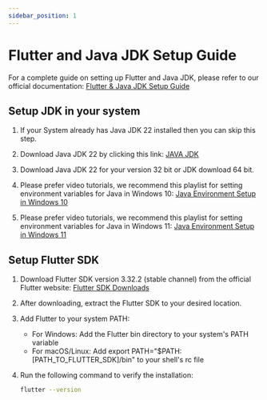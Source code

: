 ```yaml
---
sidebar_position: 1
---
```


# Flutter and Java JDK Setup Guide

For a complete guide on setting up Flutter and Java JDK, please refer to our official documentation:
[Flutter & Java JDK Setup Guide](https://wrteam-in.github.io/common_app_doc/GeneralSettings/basicsetup)

## Setup JDK in your system

1. If your System already has Java JDK 22 installed then you can skip this step.

2. Download Java JDK 22 by clicking this link: [JAVA JDK](https://www.oracle.com/java/technologies/downloads/)

3. Download Java JDK 22 for your version 32 bit or JDK download 64 bit.

4. Please prefer video tutorials, we recommend this playlist for setting environment variables for Java in Windows 10:
   [Java Environment Setup in Windows 10](https://www.youtube.com/watch?v=zzfHPGyjoWw)

5. Please prefer video tutorials, we recommend this playlist for setting environment variables for Java in Windows 11:
   [Java Environment Setup in Windows 11](https://www.youtube.com/watch?v=zAyIqbBAUxQ)

## Setup Flutter SDK

1. Download Flutter SDK version 3.32.2 (stable channel) from the official Flutter website:
   [Flutter SDK Downloads](https://docs.flutter.dev/get-started/install)

2. After downloading, extract the Flutter SDK to your desired location.

3. Add Flutter to your system PATH:
   - For Windows: Add the Flutter bin directory to your system's PATH variable
   - For macOS/Linux: Add export PATH="$PATH:[PATH_TO_FLUTTER_SDK]/bin" to your shell's rc file

4. Run the following command to verify the installation:
   ```bash
   flutter --version
   ```
